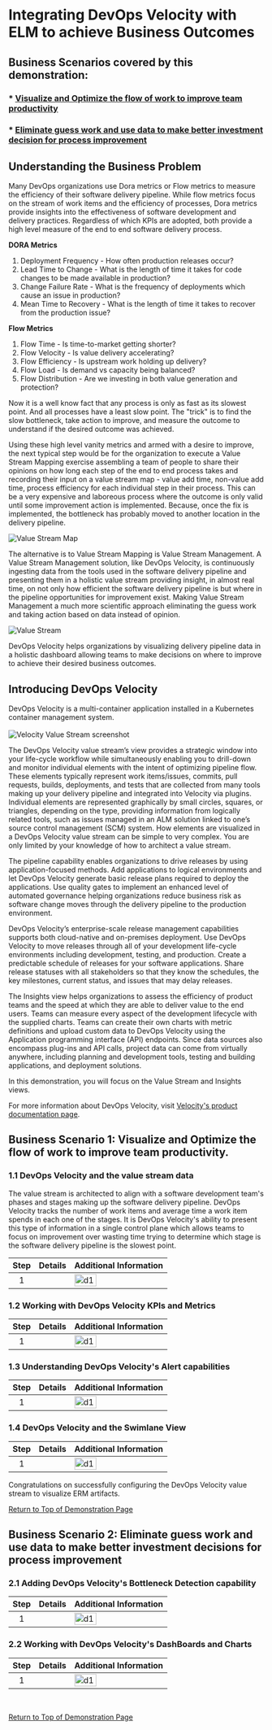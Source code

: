 # Integrating DevOps Velocity with ELM to achieve Business Outcomes

## Business Scenarios covered by this demonstration:
### * [Visualize and Optimize the flow of work to improve team productivity](#business-scenario-1-visualize-and-optimize-the-flow-of-work-to-improve-team-productivity)
### * [Eliminate guess work and use data to make better investment decision for process improvement](#business-scenario-2-eliminate-guess-work-and-use-data-to-make-better-investment-decisions-for-process-improvement)


## Understanding the Business Problem

Many DevOps organizations use Dora metrics or Flow metrics to measure the efficiency of their software delivery pipeline. While flow metrics focus on the stream of work items and the efficiency of processes, Dora metrics provide insights into the effectiveness of software development and delivery practices. Regardless of which KPIs are adopted, both provide a high level measure of the end to end software delivery process.

**DORA Metrics**

1. Deployment Frequency - How often production releases occur?
2. Lead Time to Change - What is the length of time it takes for code changes to be made available in production?
3. Change Failure Rate - What is the frequency of deployments which cause an issue in production?
4. Mean Time to Recovery - What is the length of time it takes to recover from the production issue?

**Flow Metrics**

1. Flow Time - Is time-to-market getting shorter?
2. Flow Velocity - Is value delivery accelerating? 
3. Flow Efficiency - Is upstream work holding up delivery?
4. Flow Load - Is demand vs capacity being balanced?
5. Flow Distribution - Are we investing in both value generation and protection?

Now it is a well know fact that any process is only as fast as its slowest point. And all processes have a least slow point. The "trick" is to find the slow bottleneck, take action to improve, and measure the outcome to understand if the desired outcome was achieved.

Using these high level vanity metrics and armed with a desire to improve, the next typical step would be for the organization to execute a Value Stream Mapping exercise assembling a team of people to share their opinions on how long each step of the end to end process takes and recording their input on a value stream map - value add time, non-value add time, process efficiency for each individual step in their process. This can be a very expensive and laboreous process where the outcome is only valid until some improvement action is implemented. Because, once the fix is implemented, the bottleneck has probably moved to another location in the delivery pipeline.

![Value Stream Map](media/value_stream_map.png)

The alternative is to Value Stream Mapping is Value Stream Management. A Value Stream Management solution, like DevOps Velocity, is continuously ingesting data from the tools used in the software delivery pipeline and presenting them in a holistic value stream providing insight, in almost real time, on not only how efficient the software delivery pipeline is but where in the pipeline opportunities for improvement exist. Making Value Stream Management a much more scientific approach eliminating the guess work and taking action based on data instead of opinion.

![Value Stream](media/value_stream.png)

DevOps Velocity helps organizations by visualizing delivery pipeline data in a holistic dashboard allowing teams to make decisions on where to improve to achieve their desired business outcomes.

## Introducing DevOps Velocity

DevOps Velocity is a multi-container application installed in a Kubernetes container management system. 
<br/><br/>![Velocity Value Stream screenshot](media/velocity_overview.png)

The DevOps Velocity value stream’s view provides a strategic window into your life-cycle workflow while simultaneously enabling you to drill-down and monitor individual elements with the intent of optimizing pipeline flow. These elements typically represent work items/issues, commits, pull requests, builds, deployments, and tests that are collected from many tools making up your delivery pipeline and integrated into Velocity via plugins. Individual elements are represented graphically by small circles, squares, or triangles, depending on the type, providing information from logically related tools, such as issues managed in an ALM solution linked to one’s source control management (SCM) system. How elements are visualized in a DevOps Velocity value stream can be simple to very complex. You are only limited by your knowledge of how to architect a value stream.

The pipeline capability enables organizations to drive releases by using application-focused methods. Add applications to logical environments and let DevOps Velocity generate basic release plans required to deploy the applications. Use quality gates to implement an enhanced level of automated governance helping organizations reduce business risk as software change moves through the delivery pipeline to the production environment.

DevOps Velocity’s enterprise-scale release management capabilities supports both cloud-native and on-premises deployment. Use DevOps Velocity to move releases through all of your development life-cycle environments including development, testing, and production. Create a predictable schedule of releases for your software applications. Share release statuses with all stakeholders so that they know the schedules, the key milestones, current status, and issues that may delay releases.

The Insights view helps organizations to assess the efficiency of product teams and the speed at which they are able to deliver value to the end users. Teams can measure every aspect of the development lifecycle with the supplied charts. Teams can create their own charts with metric definitions and upload custom data to DevOps Velocity using the Application programming interface (API) endpoints. Since data sources also encompass plug-ins and API calls, project data can come from virtually anywhere, including planning and development tools, testing and building applications, and deployment solutions.

In this demonstration, you will focus on the Value Stream and Insights views.

For more information about DevOps Velocity, visit [Velocity's product documentation page](https://www.ibm.com/docs/en/devops-velocity/5.1.0?topic=high-level-overview).

## Business Scenario 1: Visualize and Optimize the flow of work to improve team productivity.

### 1.1 DevOps Velocity and the value stream data

The value stream is architected to align with a software development team's phases and stages making up the software delivery pipeline. DevOps Velocity tracks the number of work items and average time a work item spends in each one of the stages. It is DevOps Velocity's ability to present this type of information in a single control plane which allows teams to focus on improvement over wasting time trying to determine which stage is the software delivery pipeline is the slowest point.

| **Step** | **Details**  | **Additional Information** |
|:-------------:|:------------- |:------------- |
| 1 |   | <img src="media/d1.png" alt="d1" style="width:50%; height:auto;"> |


### 1.2 Working with DevOps Velocity KPIs and Metrics

| **Step** | **Details**  | **Additional Information** |
|:-------------:|:------------- |:------------- |
| 1 |   | <img src="media/d1.png" alt="d1" style="width:50%; height:auto;"> |


### 1.3 Understanding DevOps Velocity's Alert capabilities

| **Step** | **Details**  | **Additional Information** |
|:-------------:|:------------- |:------------- |
| 1 |   | <img src="media/d1.png" alt="d1" style="width:50%; height:auto;"> |


### 1.4 DevOps Velocity and the Swimlane View

| **Step** | **Details**  | **Additional Information** |
|:-------------:|:------------- |:------------- |
| 1 |   | <img src="media/d1.png" alt="d1" style="width:50%; height:auto;"> |


Congratulations on successfully configuring the DevOps Velocity value stream to visualize ERM artifacts.

[Return to Top of Demonstration Page](#integrating-devops-velocity-with-elm-to-achieve-business-outcomes)
<br/>

## Business Scenario 2: Eliminate guess work and use data to make better investment decisions for process improvement

### 2.1 Adding DevOps Velocity's Bottleneck Detection capability

| **Step** | **Details**  | **Additional Information** |
|:-------------:|:------------- |:------------- |
| 1 |   | <img src="media/d1.png" alt="d1" style="width:50%; height:auto;"> |


### 2.2 Working with DevOps Velocity's DashBoards and Charts

| **Step** | **Details**  | **Additional Information** |
|:-------------:|:------------- |:------------- |
| 1 |   | <img src="media/d1.png" alt="d1" style="width:50%; height:auto;"> |


<br/>

[Return to Top of Demonstration Page](#integrating-devops-velocity-with-elm-to-achieve-business-outcomes)